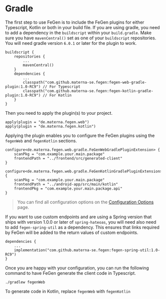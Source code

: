 # Gradle

The first step to use FeGen is to include the FeGen plugins for either Typescript, Kotlin or both in your build file.
If you are using gradle, you need to add a dependency in the `buildscript` within your `build.gradle`.
Make sure you have `mavenCentral()` set as one of your `buildscript` repositories.
You will need gradle version `6.0.1` or later for the plugin to work.

```
buildscript {
    repositories {
        ...
        mavenCentral()
    }
    dependencies {
        ...
        classpath("com.github.materna-se.fegen:fegen-web-gradle-plugin:1.0-RC9") // For Typescript
        classpath("com.github.materna-se.fegen:fegen-kotlin-gradle-plugin:1.0-RC9") // For Kotlin
    }
}
```

Then you need to apply the plugin(s) to your project.

```
apply(plugin = "de.materna.fegen.web")
apply(plugin = "de.materna.fegen.kotlin")
```

Applying the plugin enables you to configure the FeGen plugins using the `fegenWeb` and `fegenKotlin` sections.

```
configure<de.materna.fegen.web.gradle.FeGenWebGradlePluginExtension> {
    scanPkg = "com.example.your.main.package"
    frontendPath = "../frontend/src/generated-client"
}

configure<de.materna.fegen.web.gradle.FeGenKotlinGradlePluginExtension> {
    scanPkg = "com.example.your.main.package"
    frontendPath = "../android-app/src/main/kotlin"
    frontendPkg = "com.example.your.main.package.api"
}
```

> You can find all configuration options on the [Configuration Options](./configuration_options.md) page.

If you want to use custom endpoints and are using a Spring version that ships with version 1.0.0 or later of `spring-hateoas`, you will need also need to add `fegen-spring-util` as a dependency.
This ensures that links required by FeGen will be added to the return values of custom endpoints.

```
dependencies {
    ...
    implementation("com.github.materna-se.fegen:fegen-spring-util:1.0-RC9")
}
```

Once you are happy with your configuration, you can run the following command to have FeGen generate the client code in Typescript.

```shell
./gradlew fegenWeb
```

To generate code in Kotlin, replace `fegenWeb` with `fegenKotlin`